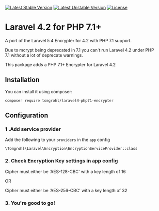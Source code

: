 [![Latest Stable Version](https://poser.pugx.org/tomgrohl/laravel4-php71-encrypter/v/stable)](https://packagist.org/packages/tomgrohl/laravel4-php71-encrypter)
[![Latest Unstable Version](https://poser.pugx.org/tomgrohl/laravel4-php71-encrypter/v/unstable)](https://packagist.org/packages/tomgrohl/laravel4-php71-encrypter)
[![License](https://poser.pugx.org/tomgrohl/laravel4-php71-encrypter/license)](https://packagist.org/packages/tomgrohl/laravel4-php71-encrypter)

# Laravel 4.2 for PHP 7.1+

A port of the Laravel 5.4 Encrypter for 4.2 with PHP 7.1 support.

Due to mcrypt being deprecated in 7.1 you can't run Laravel 4.2 under PHP 7.1 without a lot of deprecate warnings.

This package adds a PHP 7.1+ Encrypter for Laravel 4.2

## Installation

You can install it using composer:

`composer require tomgrohl/laravel4-php71-encrypter`


## Configuration

### 1 .Add service provider

Add the following to your `providers` in the `app` config

```
\Tomgrohl\Laravel\Encryption\EncryptionServiceProvider::class
```

### 2. Check Encryption Key settings in app config

Cipher must either be 'AES-128-CBC' with a key length of 16

OR     
       
Cipher must either be 'AES-256-CBC' with a key length of 32


### 3.  You're good to go!